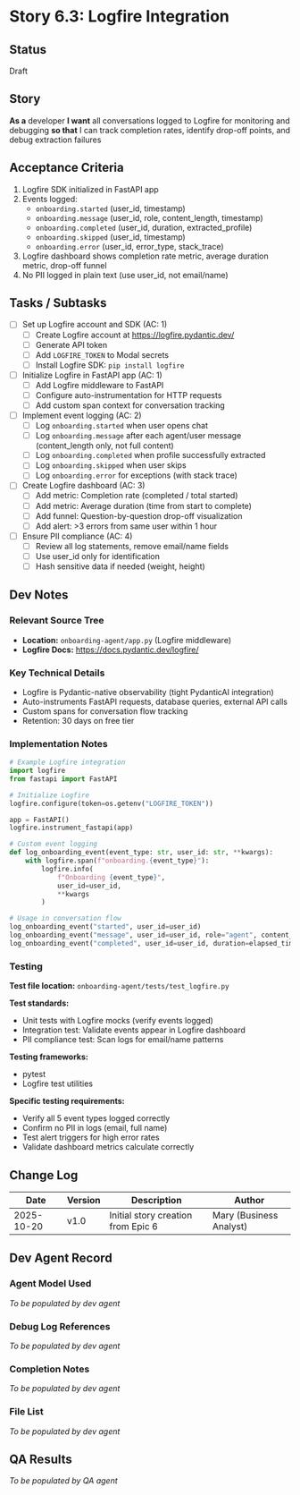 # Story 6.3: Logfire Integration

## Status
Draft

## Story
**As a** developer
**I want** all conversations logged to Logfire for monitoring and debugging
**so that** I can track completion rates, identify drop-off points, and debug extraction failures

## Acceptance Criteria

1. Logfire SDK initialized in FastAPI app
2. Events logged:
   - `onboarding.started` (user_id, timestamp)
   - `onboarding.message` (user_id, role, content_length, timestamp)
   - `onboarding.completed` (user_id, duration, extracted_profile)
   - `onboarding.skipped` (user_id, timestamp)
   - `onboarding.error` (user_id, error_type, stack_trace)
3. Logfire dashboard shows completion rate metric, average duration metric, drop-off funnel
4. No PII logged in plain text (use user_id, not email/name)

## Tasks / Subtasks

- [ ] Set up Logfire account and SDK (AC: 1)
  - [ ] Create Logfire account at https://logfire.pydantic.dev/
  - [ ] Generate API token
  - [ ] Add `LOGFIRE_TOKEN` to Modal secrets
  - [ ] Install Logfire SDK: `pip install logfire`

- [ ] Initialize Logfire in FastAPI app (AC: 1)
  - [ ] Add Logfire middleware to FastAPI
  - [ ] Configure auto-instrumentation for HTTP requests
  - [ ] Add custom span context for conversation tracking

- [ ] Implement event logging (AC: 2)
  - [ ] Log `onboarding.started` when user opens chat
  - [ ] Log `onboarding.message` after each agent/user message (content_length only, not full content)
  - [ ] Log `onboarding.completed` when profile successfully extracted
  - [ ] Log `onboarding.skipped` when user skips
  - [ ] Log `onboarding.error` for exceptions (with stack trace)

- [ ] Create Logfire dashboard (AC: 3)
  - [ ] Add metric: Completion rate (completed / total started)
  - [ ] Add metric: Average duration (time from start to complete)
  - [ ] Add funnel: Question-by-question drop-off visualization
  - [ ] Add alert: >3 errors from same user within 1 hour

- [ ] Ensure PII compliance (AC: 4)
  - [ ] Review all log statements, remove email/name fields
  - [ ] Use user_id only for identification
  - [ ] Hash sensitive data if needed (weight, height)

## Dev Notes

### Relevant Source Tree
- **Location:** `onboarding-agent/app.py` (Logfire middleware)
- **Logfire Docs:** https://docs.pydantic.dev/logfire/

### Key Technical Details
- Logfire is Pydantic-native observability (tight PydanticAI integration)
- Auto-instruments FastAPI requests, database queries, external API calls
- Custom spans for conversation flow tracking
- Retention: 30 days on free tier

### Implementation Notes
```python
# Example Logfire integration
import logfire
from fastapi import FastAPI

# Initialize Logfire
logfire.configure(token=os.getenv("LOGFIRE_TOKEN"))

app = FastAPI()
logfire.instrument_fastapi(app)

# Custom event logging
def log_onboarding_event(event_type: str, user_id: str, **kwargs):
    with logfire.span(f"onboarding.{event_type}"):
        logfire.info(
            f"Onboarding {event_type}",
            user_id=user_id,
            **kwargs
        )

# Usage in conversation flow
log_onboarding_event("started", user_id=user_id)
log_onboarding_event("message", user_id=user_id, role="agent", content_length=len(message))
log_onboarding_event("completed", user_id=user_id, duration=elapsed_time)
```

### Testing
**Test file location:** `onboarding-agent/tests/test_logfire.py`

**Test standards:**
- Unit tests with Logfire mocks (verify events logged)
- Integration test: Validate events appear in Logfire dashboard
- PII compliance test: Scan logs for email/name patterns

**Testing frameworks:**
- pytest
- Logfire test utilities

**Specific testing requirements:**
- Verify all 5 event types logged correctly
- Confirm no PII in logs (email, full name)
- Test alert triggers for high error rates
- Validate dashboard metrics calculate correctly

## Change Log

| Date | Version | Description | Author |
|------|---------|-------------|--------|
| 2025-10-20 | v1.0 | Initial story creation from Epic 6 | Mary (Business Analyst) |

## Dev Agent Record

### Agent Model Used
_To be populated by dev agent_

### Debug Log References
_To be populated by dev agent_

### Completion Notes
_To be populated by dev agent_

### File List
_To be populated by dev agent_

## QA Results
_To be populated by QA agent_
